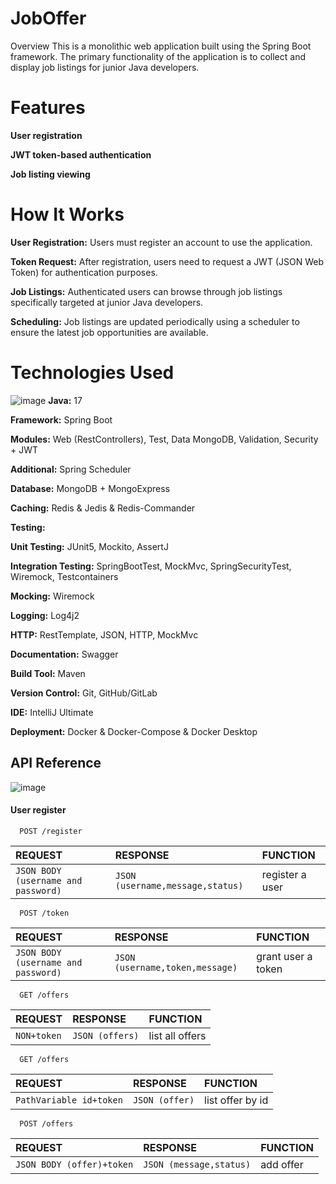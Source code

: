 
# JobOffer

Overview
This is a monolithic web application built using the Spring Boot framework. The primary functionality of the application is to collect and display job listings for junior Java developers.

# Features
**User registration**

**JWT token-based authentication**

**Job listing viewing**
# How It Works
**User Registration:** Users must register an account to use the application.

**Token Request:** After registration, users need to request a JWT (JSON Web Token) for authentication purposes.

**Job Listings:** Authenticated users can browse through job listings specifically targeted at junior Java developers.

**Scheduling:** Job listings are updated periodically using a scheduler to ensure the latest job opportunities are available.

# Technologies Used
![image](https://github.com/user-attachments/assets/9f807a4a-f936-4c5a-a14a-38b68241b49b)
**Java:** 17

**Framework:** Spring Boot

**Modules:** Web (RestControllers), Test, Data MongoDB, Validation, Security + JWT

**Additional:** Spring Scheduler

**Database:** MongoDB + MongoExpress

**Caching:** Redis & Jedis & Redis-Commander

**Testing:**

**Unit Testing:** JUnit5, Mockito, AssertJ

**Integration Testing:** SpringBootTest, MockMvc, SpringSecurityTest, Wiremock, Testcontainers

**Mocking:** Wiremock

**Logging:** Log4j2

**HTTP:** RestTemplate, JSON, HTTP, MockMvc

**Documentation:** Swagger

**Build Tool:** Maven

**Version Control:** Git, GitHub/GitLab

**IDE:** IntelliJ Ultimate

**Deployment:** Docker & Docker-Compose & Docker Desktop


## API Reference
![image](https://github.com/user-attachments/assets/e9116e74-0d88-4ecd-97e6-54861e3a50e2)

#### User register

```http
  POST /register
```

| REQUEST                             | RESPONSE | FUNCTION                |
| :--------                           | :------- | :------------------------- |
| `JSON BODY (username and password)` | `JSON (username,message,status)` | register a user|

```http
  POST /token
```

| REQUEST                             | RESPONSE | FUNCTION                |
| :--------                           | :------- | :------------------------- |
| `JSON BODY (username and password)` | `JSON (username,token,message)` | grant user a token|

```http
  GET /offers
```

| REQUEST                             | RESPONSE | FUNCTION                |
| :--------                           | :------- | :------------------------- |
| `NON+token` | `JSON (offers)` | list all offers|

```http
  GET /offers
```

| REQUEST                             | RESPONSE | FUNCTION                |
| :--------                           | :------- | :------------------------- |
| `PathVariable id+token` | `JSON (offer)` | list offer by id|

```http
  POST /offers
```

| REQUEST                             | RESPONSE | FUNCTION                |
| :--------                           | :------- | :------------------------- |
| `JSON BODY (offer)+token` | `JSON (message,status)` | add offer|



